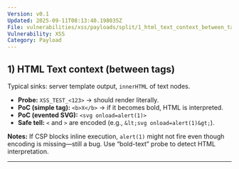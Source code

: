 ```yaml
---
Version: v0.1
Updated: 2025-09-11T08:13:40.198035Z
File: vulnerabilities/xss/payloads/split/1_html_text_context_between_tags.md
Vulnerability: XSS
Category: Payload
---
```

## 1) HTML **Text** context (between tags)
Typical sinks: server template output, `innerHTML` of text nodes.

- **Probe:** `XSS_TEST_<123>` → should render literally.
- **PoC (simple tag):** `<b>X</b>` → if it becomes bold, HTML is interpreted.
- **PoC (evented SVG):** `<svg onload=alert(1)>`
- **Safe tell:** `<` and `>` are encoded (e.g., `&lt;svg onload=alert(1)&gt;`).

**Notes:** If CSP blocks inline execution, `alert(1)` might not fire even though encoding is missing—still a bug. Use “bold-text” probe to detect HTML interpretation.

---